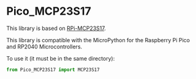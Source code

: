 # Pico_MCP23S17

This library is based on [RPi-MCP23S17](https://github.com/petrockblog/RPi-MCP23S17/blob/master/RPiMCP23S17/MCP23S17.py).

This library is compatible with the MicroPython for the Raspberry Pi Pico and RP2040 Microcontrollers.

To use it (it must be in the same directory):
```Python
from Pico_MCP23S17 import MCP23S17
```
